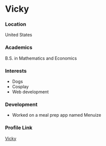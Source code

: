 # Vicky

### Location

United States

### Academics

B.S. in Mathematics and Economics

### Interests

- Dogs
- Cosplay
- Web development

### Development

- Worked on a meal prep app named Menuize

### Profile Link

[Vicky](https://github.com/viizhu)
